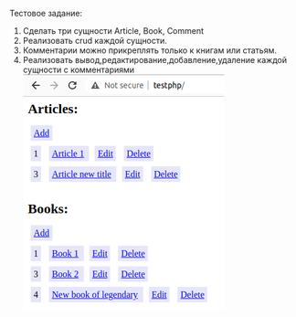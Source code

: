 Тестовое задание: 
1. Сделать три сущности Article, Book, Comment 
2. Реализовать crud каждой сущности. 
3. Комментарии можно прикреплять только к книгам или статьям.
4. Реализовать вывод,редактирование,добавление,удаление каждой сущности с комментариями
![alt text](./scrn.png)
